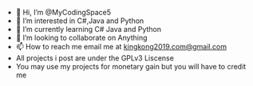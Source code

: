 - 👋 Hi, I’m @MyCodingSpace5
- 👀 I’m interested in C#,Java and Python
- 🌱 I’m currently learning C# Java and Python
- 💞️ I’m looking to collaborate on Anything
- 📫 How to reach me email me at kingkong2019.com@gmail.com
- All projects i post are under the GPLv3 Liscense
- You may use my projects for monetary gain but you will have to credit me

